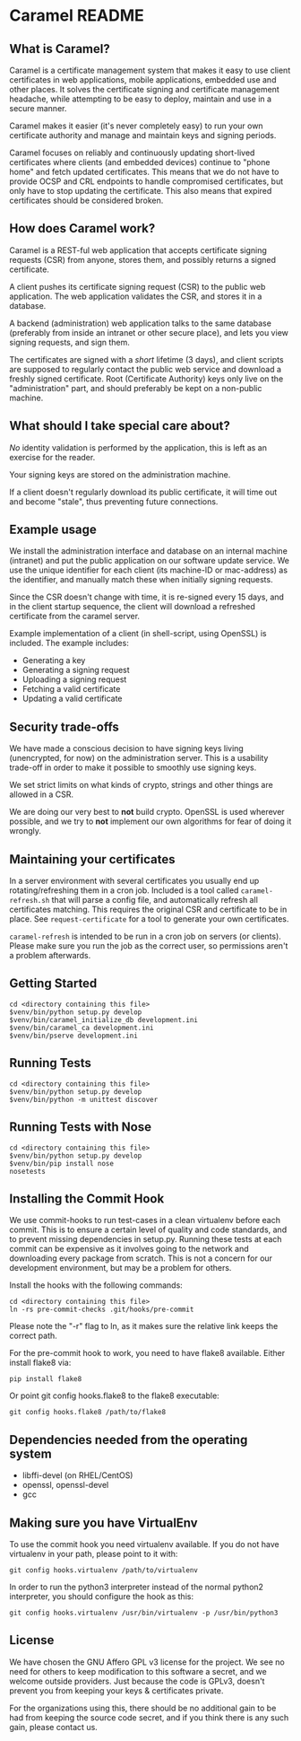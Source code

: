 Caramel README
==============

What is Caramel?
----------------

Caramel is a certificate management system that makes it easy to use
client certificates in web applications, mobile applications, embedded use
and other places. It solves the certificate signing and certificate
management headache, while attempting to be easy to deploy, maintain and
use in a secure manner.

Caramel makes it easier (it's never completely easy) to run your own
certificate authority and manage and maintain keys and signing periods.

Caramel focuses on reliably and continuously updating short-lived certificates
where clients (and embedded devices) continue to "phone home" and fetch
updated certificates.  This means that we do not have to provide OCSP and CRL
endpoints to handle compromised certificates, but only have to stop updating
the certificate. This also means that expired certificates should be
considered broken.


How does Caramel work?
----------------------

Caramel is a REST-ful web application that accepts certificate signing
requests (CSR) from anyone, stores them, and possibly returns a signed
certificate.

A client pushes its certificate signing request (CSR) to the public web
application. The web application validates the CSR, and stores it in a
database.

A backend (administration) web application talks to the same database
(preferably from inside an intranet or other secure place), and lets you
view signing requests, and sign them.

The certificates are signed with a *short* lifetime (3 days), and client
scripts are supposed to regularly contact the public web service and
download a freshly signed certificate. Root (Certificate Authority) keys
only live on the "administration" part, and should preferably be kept on a
non-public machine.


What should I take special care about?
--------------------------------------

*No* identity validation is performed by the application, this is left as
an exercise for the reader.

Your signing keys are stored on the administration machine.

If a client doesn't regularly download its public certificate, it will
time out and become "stale", thus preventing future connections.


Example usage
-------------

We install the administration interface and database on an internal
machine (intranet) and put the public application on our software update
service. We use the unique identifier for each client (its machine-ID or
mac-address) as the identifier, and manually match these when initially
signing requests.

Since the CSR doesn't change with time, it is re-signed every 15 days, and
in the client startup sequence, the client will download a refreshed
certificate from the caramel server.

Example implementation of a client (in shell-script, using OpenSSL) is
included. The example includes:

- Generating a key
- Generating a signing request
- Uploading a signing request
- Fetching a valid certificate
- Updating a valid certificate


Security trade-offs
-------------------

We have made a conscious decision to have signing keys living
(unencrypted, for now) on the administration server. This is a usability
trade-off in order to make it possible to smoothly use signing keys.

We set strict limits on what kinds of crypto, strings and other things are
allowed in a CSR.

We are doing our very best to **not** build crypto. OpenSSL is used
wherever possible, and we try to **not** implement our own algorithms for
fear of doing it wrongly.


Maintaining your certificates
-----------------------------

In a server environment with several certificates you usually end up
rotating/refreshing them in a cron job.
Included is a tool called `caramel-refresh.sh` that will parse a config file,
and automatically refresh all certificates matching. This requires the original
CSR and certificate to be in place. See `request-certificate` for a tool to
generate your own certificates.

`caramel-refresh` is intended to be run in a cron job on servers (or clients).
Please make sure you run the job as the correct user, so permissions aren't a
problem afterwards.


Getting Started
---------------
```
cd <directory containing this file>
$venv/bin/python setup.py develop
$venv/bin/caramel_initialize_db development.ini
$venv/bin/caramel_ca development.ini
$venv/bin/pserve development.ini
```

Running Tests
-------------
```
cd <directory containing this file>
$venv/bin/python setup.py develop
$venv/bin/python -m unittest discover
```


Running Tests with Nose
-----------------------

```
cd <directory containing this file>
$venv/bin/python setup.py develop
$venv/bin/pip install nose
nosetests
```


Installing the Commit Hook
--------------------------

We use commit-hooks to run test-cases in a clean virtualenv before each commit.
This is to ensure a certain level of quality and code standards, and to prevent
missing dependencies in setup.py. Running these tests at each commit can be
expensive as it involves going to the network and downloading every package
from scratch. This is not a concern for our development environment, but may be
a problem for others.


Install the hooks with the following commands:
```
cd <directory containing this file>
ln -rs pre-commit-checks .git/hooks/pre-commit
```

Please note the "-r" flag to ln, as it makes sure the relative link keeps the
correct path.

For the pre-commit hook to work, you need to have flake8 available. Either
install flake8 via:

`pip install flake8`

Or point git config hooks.flake8 to the flake8 executable:

`git config hooks.flake8 /path/to/flake8`


Dependencies needed from the operating system
---------------------------------------------

* libffi-devel (on RHEL/CentOS)
* openssl, openssl-devel
* gcc


Making sure you have VirtualEnv
-------------------------------

To use the commit hook you need virtualenv available.
If you do not have virtualenv in your path, please point to it with:

`git config hooks.virtualenv /path/to/virtualenv`

In order to run the python3 interpreter instead of the normal python2
interpreter, you should configure the hook as this:

`git config hooks.virtualenv /usr/bin/virtualenv -p /usr/bin/python3`


License
-------
We have chosen the GNU Affero GPL v3 license for the project. We see no need
for others to keep modification to this software a secret, and we welcome
outside providers. Just because the code is GPLv3, doesn't prevent you from
keeping your keys & certificates private.

For the organizations using this, there should be no additional gain to be
had from keeping the source code secret, and if you think there is any such
gain, please contact us.
